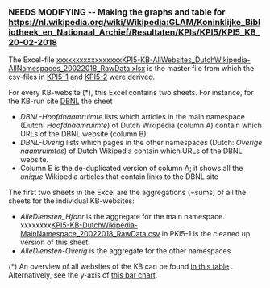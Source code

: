 ### NEEDS MODIFYING -- Making the graphs and table for https://nl.wikipedia.org/wiki/Wikipedia:GLAM/Koninklijke_Bibliotheek_en_Nationaal_Archief/Resultaten/KPIs/KPI5/KPI5_KB_20-02-2018

The Excel-file [xxxxxxxxxxxxxxxxxKPI5-KB-AllWebsites_DutchWikipedia-AllNamespaces_20022018_RawData.xlsx](PI5-KB-AllWebsites_DutchWikipedia-AllNamespaces_20022018_RawData.xlsx) is the master file from which the csv-files in [KPI5-1](KPI5-1) and [KPI5-2](KPI5-2) were derived.

For every KB-website (*), this Excel contains two sheets. For instance, for the KB-run site [DBNL](http://www.dbnl.org/) the sheet
* _DBNL-Hoofdnaamruimte_ lists which articles in the main namespace (Dutch: _Hoofdnaamruimte_) of Dutch Wikipedia (column A) contain which URLs of the DBNL website (column B)
* _DBNL-Overig_ lists which pages in the other namespaces (Dutch: _Overige naamruimtes_) of Dutch Wikipedia contain which URLs of the DBNL website.
* Column E is the de-duplicated version of column A; it shows all the _unique_ Wikipedia articles  that contain links to the DBNL site

The first two sheets in the Excel are the aggregations (=sums) of all the sheets for the individual KB-websites: 
* _AlleDiensten_Hfdnr_ is the aggregate for the main namespace.  xxxxxxxx[KPI5-KB-DutchWikipedia-MainNamespace_20022018_RawData.csv](KPI5-1/KPI5-KB-DutchWikipedia-MainNamespace_20022018_RawData.csv) in PKI5-1 is the cleaned up version of this sheet.
* _AlleDiensten-Overig_ is the aggregate for the other namespaces

(*) An overview of all websites of the KB can be found [in this table](https://nl.wikipedia.org/wiki/Wikipedia:GLAM/Koninklijke_Bibliotheek_en_Nationaal_Archief/Resultaten/KPIs/KPI5/KPI5_KB_20-02-2018#Tabelweergave) . Alternatively, see the y-axis of [this bar chart](KPI5-2/KPI5-Plot2_hoofdnaamruimte.png).
